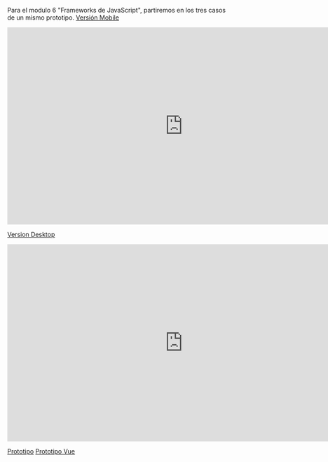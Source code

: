 Para el modulo 6 "Frameworks de JavaScript", partiremos en los tres casos de un mismo prototipo.
[Versión Mobile](https://www.figma.com/file/5GKrkEqTIAOIgYZZjpwUjT/blog?node-id=0%3A1)
<iframe style="border: none;" width="800" height="450" src="https://www.figma.com/embed?embed_host=share&url=https%3A%2F%2Fwww.figma.com%2Fproto%2F5GKrkEqTIAOIgYZZjpwUjT%2Fblog%3Fnode-id%3D1%253A340%26viewport%3D192%252C377%252C0.605482816696167%26scaling%3Dscale-down" allowfullscreen></iframe>

[Version Desktop](https://www.figma.com/file/5GKrkEqTIAOIgYZZjpwUjT/blog?node-id=57%3A0)
<iframe style="border: none;" width="800" height="450" src="https://www.figma.com/embed?embed_host=share&url=https%3A%2F%2Fwww.figma.com%2Ffile%2F5GKrkEqTIAOIgYZZjpwUjT%2Fblog%3Fnode-id%3D57%253A0" allowfullscreen></iframe>

[Prototipo](https://www.figma.com/proto/5GKrkEqTIAOIgYZZjpwUjT/blog?node-id=1%3A340&viewport=192%2C377%2C0.605482816696167&scaling=scale-down)
[Prototipo Vue](https://swc-demo-vue.now.sh/)
